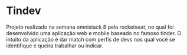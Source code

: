 # Tindev
Projeto realizado na semana omnistack 8 pela rocketseat, no qual foi desenvolvido uma aplicação web e mobile baseado no famoso tinder. O intuito da aplicação é dar match com perfis de devs nos qual você se identifique e queira trabalhar ou indicar.
